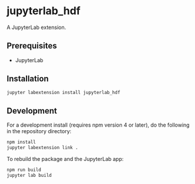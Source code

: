 # jupyterlab_hdf

A JupyterLab extension.


## Prerequisites

* JupyterLab

## Installation

```bash
jupyter labextension install jupyterlab_hdf
```

## Development

For a development install (requires npm version 4 or later), do the following in the repository directory:

```bash
npm install
jupyter labextension link .
```

To rebuild the package and the JupyterLab app:

```bash
npm run build
jupyter lab build
```

